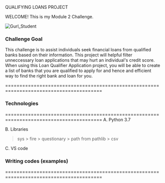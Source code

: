 
QUALIFYING LOANS PROJECT

WELCOME! This is my Module 2 Challenge.

![Gurl_Student](https://user-images.githubusercontent.com/108433370/177679420-8ab94a02-cc51-448c-ba58-174fb922a4ae.png)


### Challenge Goal 
This challenge is to assist individuals seek financial loans from qualified banks based on their information. This project will helpful filter unneccessary loan applications that may hurt an individual's credit score. When using this Loan Qualifier Application project, you will be able to create a list of banks that you are qualified to apply for and hence and efficient way to find the right bank and loan for you.

========================================================================================

### Technologies
========================================================================================
 A. Python 3.7
 
 B. Libraries
   
   > sys
     > fire
     > questionary
     > path from pathlib
     >  csv
  
  C. VS code 
  
  ### Writing codes (examples)
========================================================================================
